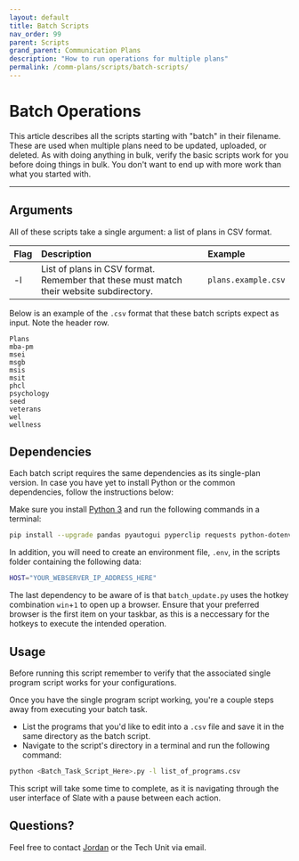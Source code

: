 ```yaml
---
layout: default
title: Batch Scripts
nav_order: 99
parent: Scripts
grand_parent: Communication Plans
description: "How to run operations for multiple plans"
permalink: /comm-plans/scripts/batch-scripts/
---
```


# Batch Operations
This article describes all the scripts starting with "batch" in their filename. These are used when multiple plans need to be updated, uploaded, or deleted. As with doing anything in bulk, verify the basic scripts work for you before doing things in bulk. You don't want to end up with more work than what you started with.

---

## Arguments
All of these scripts take a single argument: a list of plans in CSV format.

| Flag | Description                                                                             | Example             |
| :--- | :-------------------------------------------------------------------------------------- | :------------------ |
| -l   | List of plans in CSV format. Remember that these must match their website subdirectory. | `plans.example.csv` |

Below is an example of the `.csv` format that these batch scripts expect as input. Note the header row.

```csv
Plans
mba-pm
msei
msgb
msis
msit
phcl
psychology
seed
veterans
wel
wellness
```

## Dependencies
Each batch script requires the same dependencies as its single-plan version. In case you have yet to install Python or the common dependencies, follow the instructions below:

Make sure you install [Python 3](https://www.python.org/downloads/) and run the following commands in a terminal:

```bash
pip install --upgrade pandas pyautogui pyperclip requests python-dotenv
```

In addition, you will need to create an environment file, `.env`, in the scripts folder containing the following data:

```bash
HOST="YOUR_WEBSERVER_IP_ADDRESS_HERE"
```

The last dependency to be aware of is that `batch_update.py` uses the hotkey combination `win`+`1` to open up a browser. Ensure that your preferred browser is the first item on your taskbar, as this is a neccessary for the hotkeys to execute the intended operation.

## Usage
Before running this script remember to verify that the associated single program script works for your configurations. 

Once you have the single program script working, you're a couple steps away from executing your batch task. 

* List the programs that you'd like to edit into a `.csv` file and save it in the same directory as the batch script. 
* Navigate to the script's directory in a terminal and run the following command:

```bash
python <Batch_Task_Script_Here>.py -l list_of_programs.csv
```

This script will take some time to complete, as it is navigating through the user interface of Slate with a pause between each action.   

## Questions?
Feel free to contact [Jordan](mailto:jordan.scruggs@msstate.edu) or the Tech Unit via email.

